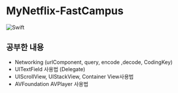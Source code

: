 # MyNetflix-FastCampus
![Swift](https://img.shields.io/badge/Swift-5.0-orange.svg)

## 공부한 내용 
- Networking (urlComponent, query, encode ,decode, CodingKey)
- UITextField 사용법 (Delegate)
- UIScrollView, UIStackView, Container View사용법 
- AVFoundation AVPlayer 사용법 
